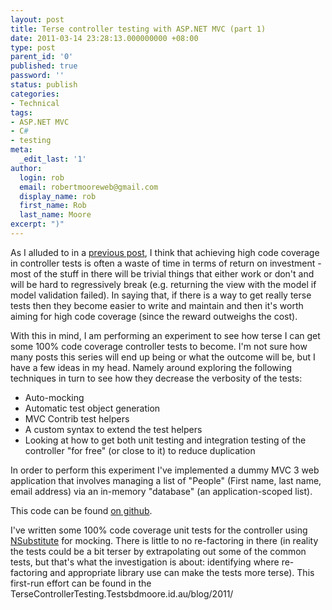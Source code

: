 ```yaml
---
layout: post
title: Terse controller testing with ASP.NET MVC (part 1)
date: 2011-03-14 23:28:13.000000000 +08:00
type: post
parent_id: '0'
published: true
password: ''
status: publish
categories:
- Technical
tags:
- ASP.NET MVC
- C#
- testing
meta:
  _edit_last: '1'
author:
  login: rob
  email: robertmooreweb@gmail.com
  display_name: rob
  first_name: Rob
  last_name: Moore
excerpt: ")"
---
```



As I alluded to in a [previous post](http://robdmoore.id.au/blog/2011/03/12/web-application-testing/ "Web application testing"), I think that achieving high code coverage in controller tests is often a waste of time in terms of return on investment - most of the stuff in there will be trivial things that either work or don't and will be hard to regressively break (e.g. returning the view with the model if model validation failed). In saying that, if there is a way to get really terse tests then they become easier to write and maintain and then it's worth aiming for high code coverage (since the reward outweighs the cost).  
<!--more-->  
With this in mind, I am performing an experiment to see how terse I can get some 100% code coverage controller tests to become. I'm not sure how many posts this series will end up being or what the outcome will be, but I have a few ideas in my head. Namely around exploring the following techniques in turn to see how they decrease the verbosity of the tests:


- Auto-mocking
- Automatic test object generation
- MVC Contrib test helpers
- A custom syntax to extend the test helpers
- Looking at how to get both unit testing and integration testing of the controller "for free" (or close to it) to reduce duplication



In order to perform this experiment I've implemented a dummy MVC 3 web application that involves managing a list of "People" (First name, last name, email address) via an in-memory "database" (an application-scoped list).



This code can be found [on github](https://github.com/robdmoore/ASP.NET-MVC-Terse-Controller-Testing).



I've written some 100% code coverage unit tests for the controller using [NSubstitute](http://nsubstitute.github.com/) for mocking. There is little to no re-factoring in there (in reality the tests could be a bit terser by extrapolating out some of the common tests, but that's what the investigation is about: identifying where re-factoring and appropriate library use can make the tests more terse). This first-run effort can be found in the TerseControllerTesting.Tests  bdmoore.id.au/blog/2011/
